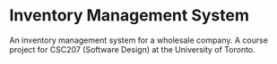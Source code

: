 # Inventory Management System

An inventory management system for a wholesale company. A course project for CSC207 (Software Design) at the University of Toronto. 
